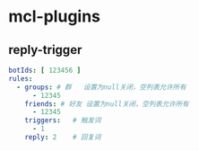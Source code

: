 # mcl-plugins

## reply-trigger

```yaml
botIds: [ 123456 ]
rules:
  - groups: # 群   设置为null关闭，空列表允许所有
      - 12345
    friends: # 好友 设置为null关闭，空列表允许所有
      - 12345
    triggers:   # 触发词
      - 1
    reply: 2    # 回复词
```
